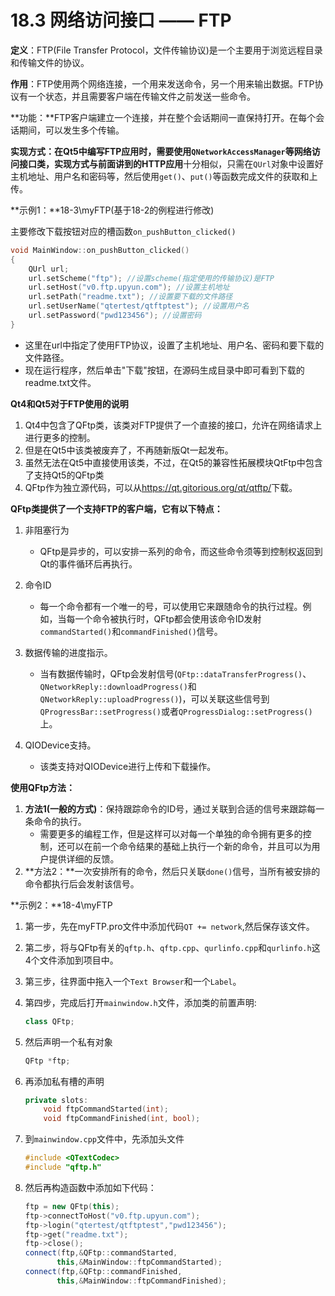 # 18.3 网络访问接口 —— FTP

**定义**：FTP(File Transfer Protocol，文件传输协议)是一个主要用于浏览远程目录和传输文件的协议。

**作用**：FTP使用两个网络连接，一个用来发送命令，另一个用来输出数据。FTP协议有一个状态，并且需要客户端在传输文件之前发送一些命令。

**功能：**FTP客户端建立一个连接，并在整个会话期间一直保持打开。在每个会话期间，可以发生多个传输。

**实现方式：**在Qt5中编写FTP应用时，需要使用`QNetworkAccessManager`等网络访问接口类，实现方式与前面讲到的**HTTP应用**十分相似，只需在`QUrl`对象中设置好主机地址、用户名和密码等，然后使用`get()`、`put()`等函数完成文件的获取和上传。

**示例1：**18-3\myFTP(基于18-2的例程进行修改)

 主要修改下载按钮对应的槽函数`on_pushButton_clicked()` 

```cpp
void MainWindow::on_pushButton_clicked()
{
    QUrl url;
    url.setScheme("ftp"); //设置scheme(指定使用的传输协议)是FTP
    url.setHost("v0.ftp.upyun.com"); //设置主机地址
    url.setPath("readme.txt"); //设置要下载的文件路径
    url.setUserName("qtertest/qtftptest"); //设置用户名
    url.setPassword("pwd123456"); //设置密码
}
```

+ 这里在url中指定了使用FTP协议，设置了主机地址、用户名、密码和要下载的文件路径。
+ 现在运行程序，然后单击"下载"按钮，在源码生成目录中即可看到下载的readme.txt文件。

**Qt4和Qt5对于FTP使用的说明**

1. Qt4中包含了QFtp类，该类对FTP提供了一个直接的接口，允许在网络请求上进行更多的控制。
2. 但是在Qt5中该类被废弃了，不再随新版Qt一起发布。
3. 虽然无法在Qt5中直接使用该类，不过，在Qt5的兼容性拓展模块QtFtp中包含了支持Qt5的QFtp类
4. QFtp作为独立源代码，可以从<https://qt.gitorious.org/qt/qtftp/>下载。

**QFtp类提供了一个支持FTP的客户端，它有以下特点：**

1. 非阻塞行为
   + QFtp是异步的，可以安排一系列的命令，而这些命令须等到控制权返回到Qt的事件循环后再执行。

2. 命令ID
   + 每一个命令都有一个唯一的号，可以使用它来跟随命令的执行过程。例如，当每一个命令被执行时，QFtp都会使用该命令ID发射`commandStarted()`和`commandFinished()`信号。

3. 数据传输的进度指示。
   + 当有数据传输时，QFtp会发射信号(`QFtp::dataTransferProgress()`、`QNetworkReply::downloadProgress()`和`QNetworkReply::uploadProgress()`)，可以关联这些信号到`QProgressBar::setProgress()`或者`QProgressDialog::setProgress()`上。
4. QIODevice支持。
   + 该类支持对QIODevice进行上传和下载操作。

**使用QFtp方法：**

1. **方法1(一般的方式)**：保持跟踪命令的ID号，通过关联到合适的信号来跟踪每一条命令的执行。
   + 需要更多的编程工作，但是这样可以对每一个单独的命令拥有更多的控制，还可以在前一个命令结果的基础上执行一个新的命令，并且可以为用户提供详细的反馈。
2. **方法2：**一次安排所有的命令，然后只关联`done()`信号，当所有被安排的命令都执行后会发射该信号。

**示例2：**18-4\myFTP

1. 第一步，先在myFTP.pro文件中添加代码`QT += network`,然后保存该文件。

2. 第二步，将与QFtp有关的`qftp.h`、`qftp.cpp`、`qurlinfo.cpp`和`qurlinfo.h`这4个文件添加到项目中。

3. 第三步，往界面中拖入一个`Text Browser`和一个`Label`。

4. 第四步，完成后打开`mainwindow.h`文件，添加类的前置声明:

   ```cpp
   class QFtp;
   ```

5. 然后声明一个私有对象

   ```cpp
   QFtp *ftp;
   ```

6. 再添加私有槽的声明

   ```cpp
   private slots:
       void ftpCommandStarted(int);
       void ftpCommandFinished(int, bool);
   ```

7. 到`mainwindow.cpp`文件中，先添加头文件

   ```cpp
   #include <QTextCodec>
   #include "qftp.h"
   ```

8. 然后再构造函数中添加如下代码：

   ```cpp
   ftp = new QFtp(this);
   ftp->connectToHost("v0.ftp.upyun.com");
   ftp->login("qtertest/qtftptest","pwd123456");
   ftp->get("readme.txt");
   ftp->close();
   connect(ftp,&QFtp::commandStarted,
          this,&MainWindow::ftpCommandStarted);
   connect(ftp,&QFtp::commandFinished,
          this,&MainWindow::ftpCommandFinished);
   ```

   

